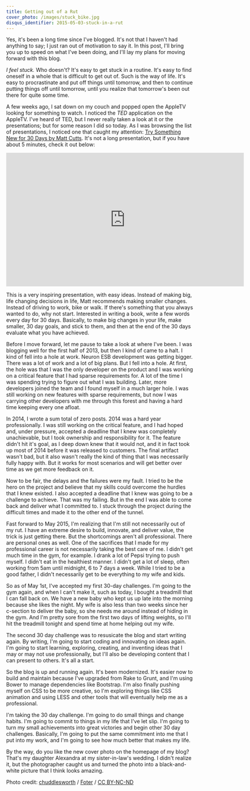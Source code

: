 ```yaml
---
title: Getting out of a Rut
cover_photo: /images/stuck_bike.jpg
disqus_identifier: 2015-05-03-stuck-in-a-rut
---
```

Yes, it's been a long time since I've blogged. It's not that I haven't
had anything to say; I just ran out of motivation to say it. In this
post, I'll bring you up to speed on what I've been doing, and I'll lay
my plans for moving forward with this blog.

<!--more-->

*I feel stuck.* Who doesn't? It's easy to get stuck in a routine. It's
easy to find oneself in a whole that is difficult to get out of. Such
is the way of life. It's easy to procrastinate and put off things until
tomorrow, and then to continue putting things off until tomorrow, until
you realize that tomorrow's been out there for quite some time.

A few weeks ago, I sat down on my couch and popped open the AppleTV
looking for something to watch. I noticed the *TED* application on the
AppleTV. I've heard of TED, but I never really taken a look at it or
the presentations; but for some reason I did so today. As I was
browsing the list of presentations, I noticed one that caught my
attention: [Try Something New for 30 Days by Matt Cutts](https://www.ted.com/talks/matt_cutts_try_something_new_for_30_days).
It's not a long presentation, but if you have about 5 minutes, check it
out below:

<iframe src="https://embed-ssl.ted.com/talks/matt_cutts_try_something_new_for_30_days.html" width="640" height="360" frameborder="0" scrolling="no" webkitAllowFullScreen mozallowfullscreen allowFullScreen></iframe>

This is a very inspiring presentation, with easy ideas. Instead of
making big, life changing decisions in life, Matt recommends making
smaller changes. Instead of driving to work, bike or walk. If there's
something that you always wanted to do, why not start. Interested in
writing a book, write a few words every day for 30 days. Basically,
to make big changes in your life, make smaller, 30 day goals, and stick
to them, and then at the end of the 30 days evaluate what you have
achieved.

Before I move forward, let me pause to take a look at where I've been.
I was blogging well for the first half of 2013, but then I kind of came
to a halt. I kind of fell into a hole at work. Neuron ESB development
was getting bigger. There was a lot of work and a lot of big plans. But
I fell into a hole. At first, the hole was that I was the only
developer on the product and I was working on a critical feature that I
had sparse requirements for. A lot of the time I was spending trying to
figure out what I was building. Later, more developers joined the team
and I found myself in a much larger hole. I was still working on new
features with sparse requirements, but now I was carrying other
developers with me through this forest and having a hard time keeping
every one afloat.

In 2014, I wrote a sum total of zero posts. 2014 was a hard year
professionally. I was still working on the critical feature, and I had
hoped and, under pressure, accepted a deadline that I knew was
completely unachievable, but I took ownership and responsibility for
it. The feature didn't hit it's goal, as I deep down knew that it would
not, and it in fact took up most of 2014 before it was released to
customers. The final artifact wasn't bad, but it also wasn't really the
kind of thing that I was necessarily fully happy with. But it works for
most scenarios and will get better over time as we get more feedback on
it.

Now to be fair, the delays and the failures were my fault. I tried to
be the hero on the project and believe that my skills could overcome
the hurdles that I knew existed. I also accepted a deadline that I knew
was going to be a challenge to achieve. That was my failing. But in the
end I was able to come back and deliver what I committed to. I stuck
through the project during the difficult times and made it to the other
end of the tunnel.

Fast forward to May 2015, I'm realizing that I'm still not necessarily
out of my rut. I have an extreme desire to build, innovate, and
deliver value, the trick is just getting there. But the shortcomings
aren't all professional. There are personal ones as well. One of the
sacrifices that I made for my professional career is not necessarily
taking the best care of me. I didn't get much time in the gym, for
example. I drank a lot of Pepsi trying to push myself. I didn't eat in
the healthiest manner. I didn't get a lot of sleep, often working from
5am until midnight, 6 to 7 days a week. While I tried to be a good
father, I didn't necessarily get to be everything to my wife and kids.

So as of May 1st, I've accepted my first 30-day challenges. I'm going
to the gym again, and when I can't make it, such as today, I bought a
treadmill that I can fall back on. We have a new baby who kept us up
late into the morning because she likes the night. My wife is also
less than two weeks since her c-section to deliver the baby, so she
needs me around instead of hiding in the gym. And I'm pretty sore from
the first two days of lifting weights, so I'll hit the treadmill
tonight and spend time at home helping out my wife.

The second 30 day challenge was to resusicate the blog and start
writing again. By writing, I'm going to start coding and innovating on
ideas again. I'm going to start learning, exploring, creating, and
inventing ideas that I may or may not use professionally, but I'll also
be developing content that I can present to others. It's all a start.

So the blog is up and running again. It's been modernized. It's easier
now to build and maintain because I've upgraded from Rake to Grunt, and
I'm using Bower to manage dependencies like Bootstrap. I'm also finally
pushing myself on CSS to be more creative, so I'm exploring things like
CSS animation and using LESS and other tools that will eventually help
me as a professional.

I'm taking the 30 day challenge. I'm going to do small things and
change habits. I'm going to commit to things in my life that I've let
slip. I'm going to turn my small achievements into great victories and
begin other 30 day challenges. Basically, I'm going to put the same
commitment into me that I put into my work, and I'm going to see how
much better that makes my life.

By the way, do you like the new cover photo on the homepage of my blog?
That's my daughter Alexandra at my sister-in-law's wedding. I didn't
realize it, but the photographer caught us and turned the photo into a
black-and-white picture that I think looks amazing.

<div class="cover-photo-credit">
Photo credit: <a href="https://www.flickr.com/photos/chuddlesworth/8558000589/">chuddlesworth</a> / <a href="http://foter.com/">Foter</a> / <a href="http://creativecommons.org/licenses/by-nc-nd/2.0/">CC BY-NC-ND</a>
</div>
